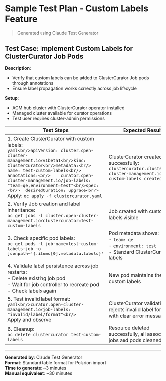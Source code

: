 # Sample Test Plan - Custom Labels Feature

> Generated using Claude Test Generator

## Test Case: Implement Custom Labels for ClusterCurator Job Pods

**Description**: 
- Verify that custom labels can be added to ClusterCurator Job pods through annotations
- Ensure label propagation works correctly across job lifecycle

**Setup**: 
- ACM hub cluster with ClusterCurator operator installed
- Managed cluster available for curator operations
- Test user requires cluster-admin permissions

| Test Steps | Expected Results |
|------------|------------------|
| 1. Create ClusterCurator with custom labels:<br/>```yaml<br/>apiVersion: cluster.open-cluster-management.io/v1beta1<br/>kind: ClusterCurator<br/>metadata:<br/>  name: test-custom-labels<br/>  annotations:<br/>    curator.open-cluster-management.io/job-labels: "team=qe,environment=test"<br/>spec:<br/>  desiredCuration: upgrade<br/>```<br/>Apply: `oc apply -f clustercurator.yaml` | ClusterCurator created successfully:<br/>`clustercurator.cluster.open-cluster-management.io/test-custom-labels created` |
| 2. Verify Job creation and label inheritance:<br/>`oc get jobs -l cluster.open-cluster-management.io/clustercurator=test-custom-labels` | Job created with custom labels visible |
| 3. Check specific pod labels:<br/>`oc get pods -l job-name=test-custom-labels-job -o jsonpath='{.items[0].metadata.labels}'` | Pod metadata shows:<br/>- `team: qe`<br/>- `environment: test`<br/>- Standard ClusterCurator labels |
| 4. Validate label persistence across job restarts:<br/>- Delete existing job pod<br/>- Wait for job controller to recreate pod<br/>- Check labels again | New pod maintains the same custom labels |
| 5. Test invalid label format:<br/>```yaml<br/>curator.open-cluster-management.io/job-labels: "invalid/label/format"<br/>```<br/>Apply and observe | ClusterCurator validation rejects invalid label format with clear error message |
| 6. Cleanup:<br/>`oc delete clustercurator test-custom-labels` | Resource deleted successfully, all associated jobs and pods cleaned up |

---

**Generated by**: Claude Test Generator  
**Format**: Standard table format for Polarion import  
**Time to generate**: ~3 minutes  
**Manual equivalent**: ~30 minutes
